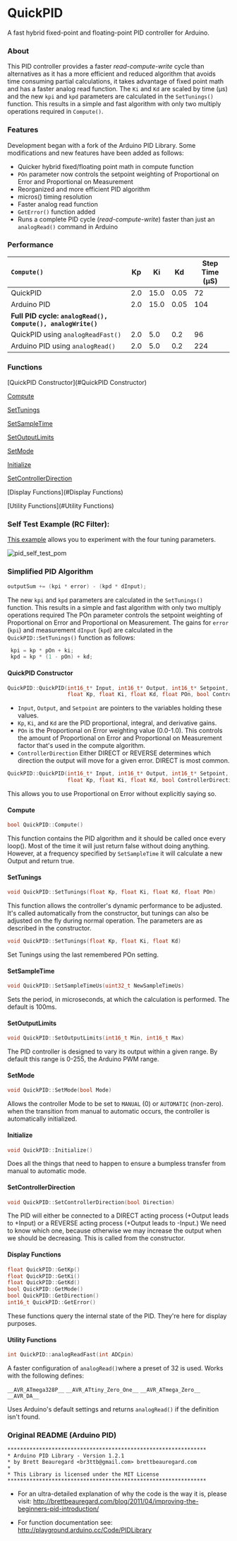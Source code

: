 # QuickPID

A fast hybrid fixed-point and floating-point PID controller for Arduino. 

### About

This PID controller provides a faster *read-compute-write* cycle than alternatives as it has a more efficient and reduced algorithm that avoids time consuming partial calculations, it takes advantage of fixed point math and has a faster analog read function. The `Ki` and `Kd` are scaled by time (µs) and the new `kpi` and `kpd` parameters are calculated in the `SetTunings()` function. This results in a simple and fast algorithm with only two multiply operations required in `Compute()`.

### Features

Development began with a fork of the Arduino PID Library. Some modifications and new features have been added as follows:

- Quicker hybrid fixed/floating point math in compute function
- `POn` parameter now controls the setpoint weighting of Proportional on Error and Proportional on Measurement
- Reorganized and more efficient PID algorithm
- micros() timing resolution
- Faster analog read function
- `GetError()` function added
- Runs a complete PID cycle (*read-compute-write*) faster than just an `analogRead()` command  in Arduino

### Performance

| `Compute()`                                                  | Kp   | Ki   | Kd   | Step Time (µS) |
| :----------------------------------------------------------- | ---- | ---- | ---- | -------------- |
| QuickPID                                                     | 2.0  | 15.0 | 0.05 | 72             |
| Arduino PID                                                  | 2.0  | 15.0 | 0.05 | 104            |
| **Full PID cycle:** **`analogRead(), Compute(), analogWrite()`** |      |      |      |                |
| QuickPID using `analogReadFast()`                            | 2.0  | 5.0  | 0.2  | 96             |
| Arduino PID using `analogRead()`                             | 2.0  | 5.0  | 0.2  | 224            |

### Functions

[QuickPID Constructor](#QuickPID Constructor)

[Compute](#Compute)

[SetTunings](#SetTunings)

[SetSampleTime](#SetSampleTime)

[SetOutputLimits](#SetOutputLimits)

[SetMode](#SetMode)

[Initialize](#Initialize)

[SetControllerDirection](#SetControllerDirection)

[Display Functions](#Display Functions)

[Utility Functions](#Utility Functions)

### Self Test Example (RC Filter):

[This example](https://github.com/Dlloydev/QuickPID/wiki/QuickPID_RC_Filter) allows you to experiment with the four tuning parameters.

![pid_self_test_pom](https://user-images.githubusercontent.com/63488701/104389509-a66a8f00-5509-11eb-927b-1190231a1ee9.gif)

### Simplified PID Algorithm

```c++
outputSum += (kpi * error) - (kpd * dInput);
```

The new `kpi` and `kpd` parameters are calculated in the `SetTunings()` function. This results in a simple and fast algorithm with only two multiply operations required The POn parameter controls the setpoint weighting of Proportional on Error and Proportional on Measurement. The gains for `error` (`kpi`) and measurement `dInput` (`kpd`) are calculated in the `QuickPID::SetTunings()` function as follows:

```c++
 kpi = kp * pOn + ki;
 kpd = kp * (1 - pOn) + kd;
```

#### QuickPID Constructor

```c++
QuickPID::QuickPID(int16_t* Input, int16_t* Output, int16_t* Setpoint,
                   float Kp, float Ki, float Kd, float POn, bool ControllerDirection)
```

- `Input`, `Output`, and `Setpoint` are pointers to the variables holding these values.
- `Kp`, `Ki`, and `Kd` are the PID proportional, integral, and derivative gains.
- `POn` is the Proportional on Error weighting value (0.0-1.0). This controls the amount of Proportional on Error and  Proportional on Measurement factor that's used in the compute algorithm.
- `ControllerDirection` Either DIRECT or REVERSE determines which direction the output will move for a given error. DIRECT is most common.

```c++
QuickPID::QuickPID(int16_t* Input, int16_t* Output, int16_t* Setpoint,
                   float Kp, float Ki, float Kd, bool ControllerDirection)
```

This allows you to use Proportional on Error without explicitly saying so.

#### Compute

```c++
bool QuickPID::Compute()
```

This function contains the PID algorithm and it should be called once every loop(). Most of the time it will just return false without doing anything. However, at a  frequency specified by `SetSampleTime` it will calculate a new Output and return true.

#### SetTunings

```c++
void QuickPID::SetTunings(float Kp, float Ki, float Kd, float POn)
```

This function allows the controller's dynamic performance to be adjusted. It's called automatically from the constructor, but tunings can also be adjusted on the fly during normal operation. The parameters are as described in the constructor.

```c++
void QuickPID::SetTunings(float Kp, float Ki, float Kd)
```

Set Tunings using the last remembered POn setting.

#### SetSampleTime

```c++
void QuickPID::SetSampleTimeUs(uint32_t NewSampleTimeUs)
```

Sets the period, in microseconds, at which the calculation is performed. The default is 100ms.

#### SetOutputLimits

```c++
void QuickPID::SetOutputLimits(int16_t Min, int16_t Max)
```

The PID controller is designed to vary its output within a given range.  By default this range is 0-255, the Arduino PWM range.

#### SetMode

```c++
void QuickPID::SetMode(bool Mode)
```

Allows the controller Mode to be set to `MANUAL` (0) or `AUTOMATIC` (non-zero). when the transition from manual to automatic occurs, the controller is automatically initialized.

#### Initialize

```c++
void QuickPID::Initialize()
```

Does all the things that need to happen to ensure a bumpless transfer from manual to automatic mode.

#### SetControllerDirection

```c++
void QuickPID::SetControllerDirection(bool Direction)
```

The PID will either be connected to a DIRECT acting process (+Output leads to +Input) or a REVERSE acting process (+Output leads to -Input.) We need to know which one, because otherwise we may increase the output when we should be decreasing. This is called from the constructor.

#### Display Functions

```c++
float QuickPID::GetKp()
float QuickPID::GetKi()
float QuickPID::GetKd()
bool QuickPID::GetMode()
bool QuickPID::GetDirection()
int16_t QuickPID::GetError()
```

These functions query the internal state of the PID. They're here for display purposes.

#### Utility Functions

```c++
int QuickPID::analogReadFast(int ADCpin)
```

A faster configuration of `analogRead()`where a preset of 32 is used. Works with the following defines:

`__AVR_ATmega328P__`
`__AVR_ATtiny_Zero_One__`
`__AVR_ATmega_Zero__`
`__AVR_DA__`

Uses Arduino's default settings and returns `analogRead()` if the definition isn't found. 

### Original README (Arduino PID)

```
***************************************************************
* Arduino PID Library - Version 1.2.1
* by Brett Beauregard <br3ttb@gmail.com> brettbeauregard.com
*
* This Library is licensed under the MIT License
***************************************************************
```

 - For an ultra-detailed explanation of why the code is the way it is, please visit:
   http://brettbeauregard.com/blog/2011/04/improving-the-beginners-pid-introduction/

 - For function documentation see:  http://playground.arduino.cc/Code/PIDLibrary

